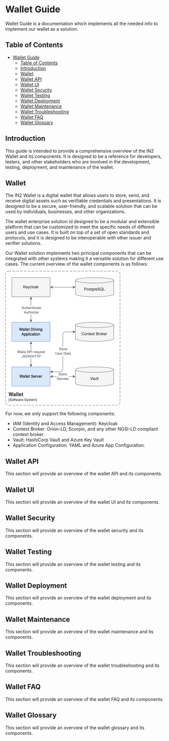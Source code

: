 # Wallet Guide

Wallet Guide is a documentation which implements all the needed info to implement our wallet as a solution.

## Table of Contents
<!-- TOC -->
- [Wallet Guide](#wallet-guide)
  - [Table of Contents](#table-of-contents)
  - [Introduction](#introduction)
  - [Wallet](#wallet)
  - [Wallet API](#wallet-api)
  - [Wallet UI](#wallet-ui)
  - [Wallet Security](#wallet-security)
  - [Wallet Testing](#wallet-testing)
  - [Wallet Deployment](#wallet-deployment)
  - [Wallet Maintenance](#wallet-maintenance)
  - [Wallet Troubleshooting](#wallet-troubleshooting)
  - [Wallet FAQ](#wallet-faq)
  - [Wallet Glossary](#wallet-glossary)
<!-- /TOC -->

## Introduction

This guide is intended to provide a comprehensive overview of the IN2 Wallet and its components. It is designed to be a reference for developers, testers, and other stakeholders who are involved in the development, testing, deployment, and maintenance of the wallet.

## Wallet

The IN2 Wallet is a digital wallet that allows users to store, send, and receive digital assets such as verifiable credentials and presentations. It is designed to be a secure, user-friendly, and scalable solution that can be used by individuals, businesses, and other organizations.

The wallet enterprise solution id designed to be a modular and extensible platform that can be customized to meet the specific needs of different users and use cases. It is built on top of a set of open standards and protocols, and it is designed to be interoperable with other issuer and verifier solutions.

Our Wallet solution implements two principal components that can be integrated with other systems making it a versatile solution for different use cases. The current overview of the wallet components is as follows:

![Wallet Overview](./assets/wallet-solution-context.png)

For now, we only support the following components:
* IAM (Identity and Access Management): Keycloak
* Context Broker: Orion-LD, Scorpio, and any other NGSI-LD compliant context broker.
* Vault: HashiCorp Vault and Azure Key Vault
* Application Configuration: YAML and Azure App Configuration.

## Wallet API

This section will provide an overview of the wallet API and its components.

## Wallet UI

This section will provide an overview of the wallet UI and its components.

## Wallet Security

This section will provide an overview of the wallet security and its components.

## Wallet Testing

This section will provide an overview of the wallet testing and its components.

## Wallet Deployment

This section will provide an overview of the wallet deployment and its components.

## Wallet Maintenance

This section will provide an overview of the wallet maintenance and its components.

## Wallet Troubleshooting

This section will provide an overview of the wallet troubleshooting and its components.

## Wallet FAQ

This section will provide an overview of the wallet FAQ and its components.

## Wallet Glossary

This section will provide an overview of the wallet glossary and its components.


<!-- Contributors: Please do not add anything below this line -->


